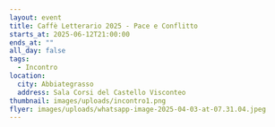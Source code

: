 ```yaml
---
layout: event
title: Caffè Letterario 2025 - Pace e Conflitto
starts_at: 2025-06-12T21:00:00
ends_at: ""
all_day: false
tags:
  - Incontro
location:
  city: Abbiategrasso
  address: Sala Corsi del Castello Visconteo
thumbnail: images/uploads/incontro1.png
flyer: images/uploads/whatsapp-image-2025-04-03-at-07.31.04.jpeg
---
```

